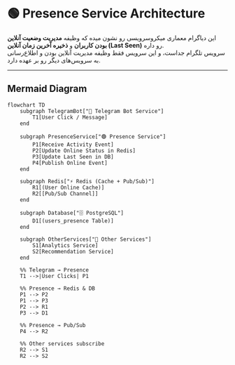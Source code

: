 # 🟢 Presence Service Architecture

این دیاگرام معماری میکروسرویسی رو نشون میده که وظیفه **مدیریت وضعیت آنلاین بودن کاربران** و **ذخیره آخرین زمان آنلاین (Last Seen)** رو داره.  
سرویس تلگرام جداست، و این سرویس فقط وظیفه مدیریت آنلاین بودن و اطلاع‌رسانی به سرویس‌های دیگر رو بر عهده دارد.

---

## **Mermaid Diagram**

```mermaid
flowchart TD
    subgraph TelegramBot["🤖 Telegram Bot Service"]
        T1[User Click / Message]
    end

    subgraph PresenceService["🟢 Presence Service"]
        P1[Receive Activity Event]
        P2[Update Online Status in Redis]
        P3[Update Last Seen in DB]
        P4[Publish Online Event]
    end

    subgraph Redis["⚡ Redis (Cache + Pub/Sub)"]
        R1[(User Online Cache)]
        R2[[Pub/Sub Channel]]
    end

    subgraph Database["🗄️ PostgreSQL"]
        D1[(users_presence Table)]
    end

    subgraph OtherServices["📡 Other Services"]
        S1[Analytics Service]
        S2[Recommendation Service]
    end

    %% Telegram → Presence
    T1 -->|User Clicks| P1

    %% Presence → Redis & DB
    P1 --> P2
    P1 --> P3
    P2 --> R1
    P3 --> D1

    %% Presence → Pub/Sub
    P4 --> R2

    %% Other services subscribe
    R2 --> S1
    R2 --> S2
```

